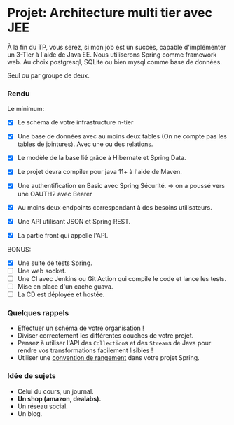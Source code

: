 # Projet: Architecture multi tier avec JEE

À la fin du TP, vous serez, si mon job est un succès, capable d'implémenter un 3-Tier à l'aide de Java EE.
Nous utiliserons Spring comme framework web. Au choix postgresql, SQLite ou bien mysql comme base de données.

Seul ou par groupe de deux.

### Rendu

Le minimum:

- [X] Le schéma de votre infrastructure n-tier
- [X] Une base de données avec au moins deux tables (On ne compte pas les tables de jointures). Avec une ou des relations.
- [X] Le modèle de la base lié grâce à Hibernate et Spring Data.
- [X] Le projet devra compiler pour java 11+ à l'aide de Maven.
- [X] Une authentification en Basic avec Spring Sécurité. => on a poussé vers une OAUTH2 avec Bearer
- [X] Au moins deux endpoints correspondant à des besoins utilisateurs.
- [X] Une API utilisant JSON et Spring REST.
- [X] La partie front qui appelle l'API.


BONUS:

- [X] Une suite de tests Spring.
- [ ] Une web socket.
- [ ] Une CI avec Jenkins ou Git Action qui compile le code et lance les tests.
- [ ] Mise en place d'un cache guava.
- [ ] La CD est déployée et hostée.

### Quelques rappels

- Effectuer un schéma de votre organisation !
- Diviser correctement les différentes couches de votre projet.
- Pensez à utiliser l'API des `Collection`s et des `Stream`s de Java pour rendre vos transformations facilement
  lisibles !
- Utiliser une [convention de rangement](../cours/spring.md#mettre-un-peu-dordre-dans-tout-ça) dans votre projet Spring.

### Idée de sujets

- Celui du cours, un journal.
- **Un shop (amazon, dealabs).**
- Un réseau social.
- Un blog.